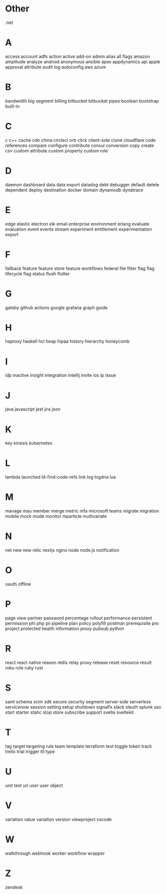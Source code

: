 # Other
.net

# A
access
account
adfs
action
active
add-on
admin
alias
all flags
amazon
amplitude
analyze
android
anonymous
ansible
apex
appdynamics
api
apple
approval
attribute
audit log
autoconfig
aws
azure

# B
bandwidth
big segment
billing
bitbucket
bitbucket pipes
boolean
bootstrap
built-in

# C
c
c++
cache
cdn
china
circleci orb
click
client-side
clone
cloudflare
code references
compare
configure
contribute
consul
conversion
copy
create
csv
custom attribute
custom property
custom role

# D
daemon
dashboard
data
data export
datadog
debt
debugger
default
delete
dependent
deploy
destination
docker
domain
dynamodb
dynatrace

# E
edge
elastic
electron
elk
email
enterprise
environment
erlang
evaluate
evaluation
event
events stream
experiment
entitlement
experimentation
export

# F
fallback
feature
feature store
feature workflows
federal
file
filter
flag
flag lifecycle
flag status
flush
flutter

# G
gatsby
github actions
google
grafana
graph
guide

# H
haproxy
haskell
hcl
heap
hipaa
history
hierarchy
honeycomb

# I
idp
inactive
insight
integration
intellij
invite
ios
ip
issue

# J
java
javascript
jest
jira
json

# K
key
kinesis
kubernetes

# L
lambda
launched
ld-find-code-refs
link
log
logdna
lua

# M
manage
mau
member
merge
metric
mfa
microsoft teams
migrate
migration
mobile
mock
mode
monitor
mparticle
multivariate

# N
net
new
new relic
nextjs
nginx
node
node.js
notification

# O
oauth
offline

# P
page view
partner
password
percentage rollout
performance
persistent
permission
phi
php
pii
pipeline
plan
policy
polyfill
postman
prerequisite
pro
project
protected health information
proxy
pubsub
python

# R
react
react native
reason
redis
relay proxy
release
reset
resource
result
roku
role
ruby
rust

# S
saml
schema
scim
sdk
secure
security
segment
server-side
serverless
servicenow
session
setting
setup
shutdown
signalfx
slack
sleuth
splunk
sso
start
starter
static
stop
store
subscribe
support
svelte
sveltekit

# T
tag
target
targeting rule
team
template
terraform
test
toggle
token
track
trello
trial
trigger
ttl
type

# U
unit test
url
user
user object

# V
variation
value
variation
version
viewproject
vscode

# W
walkthrough
webhook
worker
workflow
wrapper

# Z
zendesk
